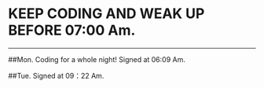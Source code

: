 # KEEP CODING AND WEAK UP BEFORE 07:00 Am.

---

##Mon.
Coding for a whole night! Signed at 06:09 Am.

##Tue.
Signed at 09：22 Am.